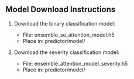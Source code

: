 
## Model Download Instructions

1. Download the binary classification model:
   - File: ensemble_se_attention_model.h5
   - Place in: predictor/model/

2. Download the severity classification model:
   - File: ensemble_attention_model_severity.h5
   - Place in: predictor/model/

